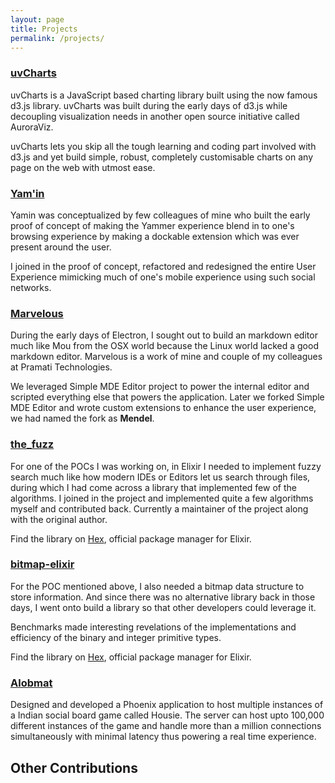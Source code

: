 ```yaml
---
layout: page
title: Projects
permalink: /projects/
---
```


### [uvCharts](https://imaginea.github.io/uvCharts) 
uvCharts is a JavaScript based charting library built using the now famous d3.js library. uvCharts was built during the early days of d3.js while decoupling visualization needs in another open source initiative called AuroraViz. 

uvCharts lets you skip all the tough learning and coding part involved with d3.js and yet build simple, robust, completely customisable charts on any page on the web with utmost ease.

### [Yam'in](https://imaginea.github.io/Yamin)
Yamin was conceptualized by few colleagues of mine who built the early proof of concept of making the Yammer experience blend in to one's browsing experience by making a dockable extension which was ever present around the user. 

I joined in the proof of concept, refactored and redesigned the entire User Experience mimicking much of one's mobile experience using such social networks.

### [Marvelous](https://github.io/hashd/Marvelous)
During the early days of Electron, I sought out to build an markdown editor much like Mou from the OSX world because the Linux world lacked a good markdown editor. Marvelous is a work of mine and couple of my colleagues at Pramati Technologies.

We leveraged Simple MDE Editor project to power the internal editor and scripted everything else that powers the application. Later we forked Simple MDE Editor and wrote custom extensions to enhance the user experience, we had named the fork as **Mendel**.

### [the_fuzz](https://github.com/hashd/the_fuzz)
For one of the POCs I was working on, in Elixir I needed to implement fuzzy search much like how modern IDEs or Editors let us search through files, during which I had come across a library that implemented few of the algorithms. I joined in the project and implemented quite a few algorithms myself and contributed back. Currently a maintainer of the project along with the original author.

Find the library on [Hex](https://hex.pm/packages/the_fuzz), official package manager for Elixir.

### [bitmap-elixir](https://github.com/hashd/bitmap-elixir)
For the POC mentioned above, I also needed a bitmap data structure to store information. And since there was no alternative library back in those days, I went onto build a library so that other developers could leverage it. 

Benchmarks made interesting revelations of the implementations and efficiency of the binary and integer primitive types.

Find the library on [Hex](https://hex.pm/packages/bitmap), official package manager for Elixir.

### [Alobmat](https://github.com/hashd/alobmat)
Designed and developed a Phoenix application to host multiple instances of a Indian social board game called Housie. The server can host upto 100,000 different instances of the game and handle more than a million connections simultaneously with minimal latency thus powering a real time experience.

## Other Contributions
